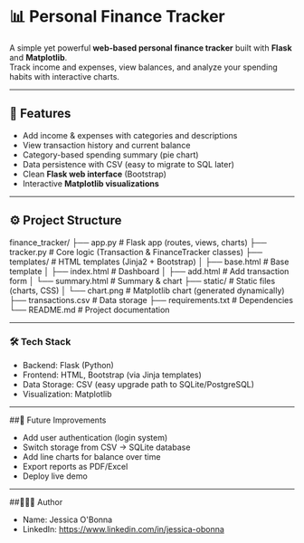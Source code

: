 # 📊 Personal Finance Tracker

A simple yet powerful **web-based personal finance tracker** built with **Flask** and **Matplotlib**.  
Track income and expenses, view balances, and analyze your spending habits with interactive charts.  

---

## 🚀 Features
- Add income & expenses with categories and descriptions  
- View transaction history and current balance  
- Category-based spending summary (pie chart)  
- Data persistence with CSV (easy to migrate to SQL later)  
- Clean **Flask web interface** (Bootstrap)  
- Interactive **Matplotlib visualizations**  

---

## ⚙️ Project Structure
finance_tracker/
├── app.py              # Flask app (routes, views, charts)
├── tracker.py          # Core logic (Transaction & FinanceTracker classes)
├── templates/          # HTML templates (Jinja2 + Bootstrap)
│   ├── base.html       # Base template
│   ├── index.html      # Dashboard
│   ├── add.html        # Add transaction form
│   └── summary.html    # Summary & chart
├── static/             # Static files (charts, CSS)
│   └── chart.png       # Matplotlib chart (generated dynamically)
├── transactions.csv    # Data storage
├── requirements.txt    # Dependencies
└── README.md           # Project documentation

---

### 🛠️ Tech Stack
- Backend: Flask (Python)
- Frontend: HTML, Bootstrap (via Jinja templates)
- Data Storage: CSV (easy upgrade path to SQLite/PostgreSQL)
- Visualization: Matplotlib

---

##📌 Future Improvements
- Add user authentication (login system)
- Switch storage from CSV → SQLite database
- Add line charts for balance over time
- Export reports as PDF/Excel
- Deploy live demo

---

##👩🏾‍💻 Author
- Name: Jessica O'Bonna
- LinkedIn: https://www.linkedin.com/in/jessica-obonna


